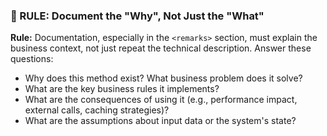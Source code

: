 ### 🎯 RULE: Document the "Why", Not Just the "What"

**Rule:** Documentation, especially in the `<remarks>` section, must explain the business context, not just repeat the technical description. Answer these questions:
*   Why does this method exist? What business problem does it solve?
*   What are the key business rules it implements?
*   What are the consequences of using it (e.g., performance impact, external calls, caching strategies)?
*   What are the assumptions about input data or the system's state?